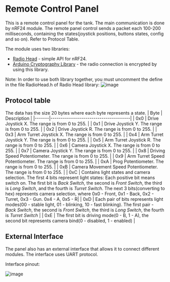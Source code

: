 # Remote Control Panel

This is a remote control panel for the tank. The main communication is done by nRF24 module. The remote panel control sends a packet each 100-200 milliseconds, containing the states(joystick positions, buttons states, config and so on). Refer to Protocol Table.

The module uses two libraries:
* [Radio Head](https://www.airspayce.com/mikem/arduino/RadioHead/index.html) - simple API for nRF24.
* [Arduino Cryptography Library](https://rweather.github.io/arduinolibs/index.html) - the radio connection is encrypted by using this library.

Note: In order to use both library together, you must uncomment the define in the file RadioHead.h of Radio Head library:
![image](https://github.com/AlieksieievYurii/Tank/assets/39415360/ddc2b885-8076-42ce-9455-e1e4e8f61235)

## Protocol table
The data has the size 20 bytes where each byte represents a state.
|  Byte |  Description |
|-------|---------------------------------------|
|  0x0 |  Drive Joystick X. The range is from 0 to 255. |
|  0x1 |  Drive Joystick Y. The range is from 0 to 255. |
|  0x2 |  Drive Joystick R. The range is from 0 to 255. |
|  0x3 |  Arm Turret Joystick X. The range is from 0 to 255. |
|  0x4 |  Arm Turret Joystick Y. The range is from 0 to 255. |
|  0x5 |  Arm Turret Joystick R. The range is from 0 to 255. |
|  0x6 |  Camera Joystick X. The range is from 0 to 255. |
|  0x7 |  Camera Joystick Y. The range is from 0 to 255. |
|  0x8 |  Driving Speed Potentiometer. The range is from 0 to 255. |
|  0x9 |  Arm Turret Speed Potentiometer. The range is from 0 to 255. |
|  0xA |  Prog Potentiometer. The range is from 0 to 255. |
|  0xB |  Camera Movement Speed Potentiometer. The range is from 0 to 255. |
|  0xC |  Contains light states and camera selection. The first 4 bits represent light states: Each positive bit means switch on. The first bit is _Back Switch_, the second is _Front Switch_, the third is _Long Switch_, and the fourth is _Turret Switch_. The next 3 bits(converting to hex)  represents camera selection, where 0x0 - Front, 0x1 - Back, 0x2 - Turret, 0x3 - Gun. 0x4 - A, 0x5 - R|
|  0xD | Each pair of bits represents light modes(00 - stable light, 01 - blinking, 10 - fast blinking). The first pair - _Back Switch_, the second is _Front Switch_, the third is _Long Switch_, the fourth is _Turret Switch_ |
|  0xE | The first bit is driving mode(0 - B, 1 - A), the second bit represents camera bind(0 - disabled, 1 - enabled) |

## External Interface
The panel also has an external interface that allows it to connect different modules. The interface uses UART protocol.

Interface pinout:

![image](https://github.com/AlieksieievYurii/Tank/assets/39415360/212ac611-3172-49ab-b9de-fa17ce52816c)


